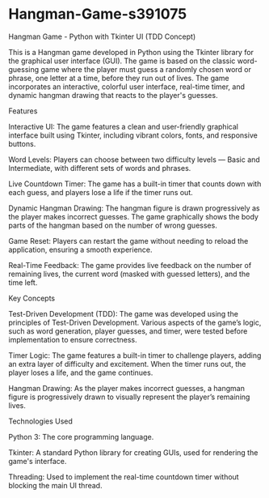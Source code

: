 # Hangman-Game-s391075

Hangman Game - Python with Tkinter UI (TDD Concept)

This is a Hangman game developed in Python using the Tkinter library for the graphical user interface (GUI). The game is based on the classic word-guessing game where the player must guess a randomly chosen word or phrase, one letter at a time, before they run out of lives. The game incorporates an interactive, colorful user interface, real-time timer, and dynamic hangman drawing that reacts to the player's guesses.

Features

Interactive UI: The game features a clean and user-friendly graphical interface built using Tkinter, including vibrant colors, fonts, and responsive buttons.

Word Levels: Players can choose between two difficulty levels — Basic and Intermediate, with different sets of words and phrases.

Live Countdown Timer: The game has a built-in timer that counts down with each guess, and players lose a life if the timer runs out.

Dynamic Hangman Drawing: The hangman figure is drawn progressively as the player makes incorrect guesses. The game graphically shows the body parts of the hangman based on the number of wrong guesses.

Game Reset: Players can restart the game without needing to reload the application, ensuring a smooth experience.

Real-Time Feedback: The game provides live feedback on the number of remaining lives, the current word (masked with guessed letters), and the time left.

Key Concepts

Test-Driven Development (TDD): The game was developed using the principles of Test-Driven Development. Various aspects of the game’s logic, such as word generation, player guesses, and timer, were tested before implementation to ensure correctness.

Timer Logic: The game features a built-in timer to challenge players, adding an extra layer of difficulty and excitement. When the timer runs out, the player loses a life, and the game continues.

Hangman Drawing: As the player makes incorrect guesses, a hangman figure is progressively drawn to visually represent the player’s remaining lives.

Technologies Used

Python 3: The core programming language.

Tkinter: A standard Python library for creating GUIs, used for rendering the game's interface.

Threading: Used to implement the real-time countdown timer without blocking the main UI thread.
